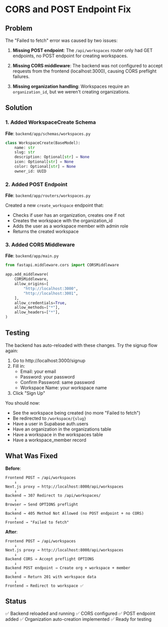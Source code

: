 # CORS and POST Endpoint Fix

## Problem
The "Failed to fetch" error was caused by two issues:

1. **Missing POST endpoint**: The `/api/workspaces` router only had GET endpoints, no POST endpoint for creating workspaces.

2. **Missing CORS middleware**: The backend was not configured to accept requests from the frontend (localhost:3000), causing CORS preflight failures.

3. **Missing organization handling**: Workspaces require an `organization_id`, but we weren't creating organizations.

## Solution

### 1. Added WorkspaceCreate Schema
**File**: `backend/app/schemas/workspaces.py`

```python
class WorkspaceCreate(BaseModel):
    name: str
    slug: str
    description: Optional[str] = None
    icon: Optional[str] = None
    color: Optional[str] = None
    owner_id: UUID
```

### 2. Added POST Endpoint
**File**: `backend/app/routers/workspaces.py`

Created a new `create_workspace` endpoint that:
- Checks if user has an organization, creates one if not
- Creates the workspace with the organization_id
- Adds the user as a workspace member with admin role
- Returns the created workspace

### 3. Added CORS Middleware
**File**: `backend/app/main.py`

```python
from fastapi.middleware.cors import CORSMiddleware

app.add_middleware(
    CORSMiddleware,
    allow_origins=[
        "http://localhost:3000",
        "http://localhost:3001",
    ],
    allow_credentials=True,
    allow_methods=["*"],
    allow_headers=["*"],
)
```

## Testing

The backend has auto-reloaded with these changes. Try the signup flow again:

1. Go to http://localhost:3000/signup
2. Fill in:
   - Email: your email
   - Password: your password
   - Confirm Password: same password
   - Workspace Name: your workspace name
3. Click "Sign Up"

You should now:
- See the workspace being created (no more "Failed to fetch")
- Be redirected to `/workspace/{slug}`
- Have a user in Supabase auth.users
- Have an organization in the organizations table
- Have a workspace in the workspaces table
- Have a workspace_member record

## What Was Fixed

**Before**:
```
Frontend POST → /api/workspaces
    ↓
Next.js proxy → http://localhost:8000/api/workspaces
    ↓
Backend → 307 Redirect to /api/workspaces/
    ↓
Browser → Send OPTIONS preflight
    ↓
Backend → 405 Method Not Allowed (no POST endpoint + no CORS)
    ↓
Frontend → "Failed to fetch"
```

**After**:
```
Frontend POST → /api/workspaces
    ↓
Next.js proxy → http://localhost:8000/api/workspaces
    ↓
Backend CORS → Accept preflight OPTIONS
    ↓
Backend POST endpoint → Create org + workspace + member
    ↓
Backend → Return 201 with workspace data
    ↓
Frontend → Redirect to workspace ✅
```

## Status
✅ Backend reloaded and running
✅ CORS configured
✅ POST endpoint added
✅ Organization auto-creation implemented
✅ Ready for testing
